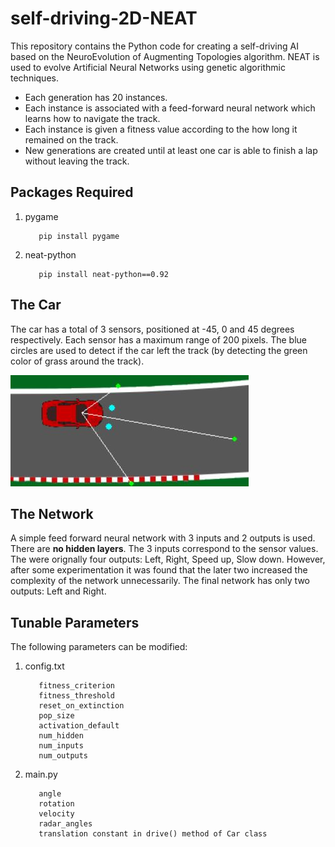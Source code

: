 # self-driving-2D-NEAT
This repository contains the Python code for creating a self-driving AI based on the NeuroEvolution of Augmenting Topologies algorithm. NEAT is used to evolve Artificial Neural Networks using genetic algorithmic techniques.

* Each generation has 20 instances.
* Each instance is associated with a feed-forward neural network which learns how to navigate the track.
* Each instance is given a fitness value according to the how long it remained on the track.
* New generations are created until at least one car is able to finish a lap without leaving the track.


## Packages Required
1. pygame

          pip install pygame

2. neat-python

          pip install neat-python==0.92

## The Car
The car has a total of 3 sensors, positioned at -45, 0 and 45 degrees respectively. Each sensor has a maximum range of 200 pixels. The blue circles are used to detect if the car left the track (by detecting the green color of grass around the track). 

![alt text](https://github.com/AAnirudh07/self-driving-2D-NEAT/blob/main/car_with_sensors.JPG "Car with sensors")



## The Network
A simple feed forward neural network with 3 inputs and 2 outputs is used. There are **no hidden layers**. The 3 inputs correspond to the sensor values. The were orignally four outputs: Left, Right, Speed up, Slow down. However, after some experimentation it was found that the later two increased the complexity of the network unnecessarily. The final network has only two outputs: Left and Right. 


## Tunable Parameters
The following parameters can be modified:
1. config.txt
          
          fitness_criterion
          fitness_threshold
          reset_on_extinction
          pop_size
          activation_default
          num_hidden
          num_inputs 
          num_outputs
          
2. main.py

          angle
          rotation
          velocity
          radar_angles
          translation constant in drive() method of Car class
